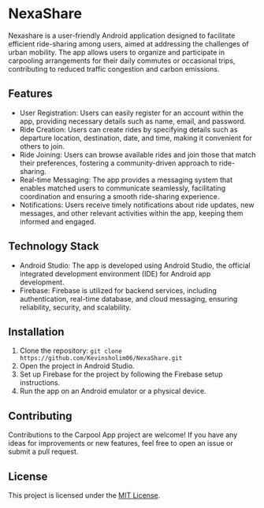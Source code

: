 # NexaShare
Nexashare is a user-friendly Android application designed to facilitate efficient ride-sharing among users, aimed at addressing the challenges of urban mobility. The app allows users to organize and participate in carpooling arrangements for their daily commutes or occasional trips, contributing to reduced traffic congestion and carbon emissions.

## Features

- User Registration: Users can easily register for an account within the app, providing necessary details such as name, email, and password.
- Ride Creation: Users can create rides by specifying details such as departure location, destination, date, and time, making it convenient for others to join.
- Ride Joining: Users can browse available rides and join those that match their preferences, fostering a community-driven approach to ride-sharing.
- Real-time Messaging: The app provides a messaging system that enables matched users to communicate seamlessly, facilitating coordination and ensuring a smooth ride-sharing experience.
- Notifications: Users receive timely notifications about ride updates, new messages, and other relevant activities within the app, keeping them informed and engaged.

## Technology Stack

- Android Studio: The app is developed using Android Studio, the official integrated development environment (IDE) for Android app development.
- Firebase: Firebase is utilized for backend services, including authentication, real-time database, and cloud messaging, ensuring reliability, security, and scalability.

## Installation

1. Clone the repository: `git clone https://github.com/Kevinsholim06/NexaShare.git`
2. Open the project in Android Studio.
3. Set up Firebase for the project by following the Firebase setup instructions.
4. Run the app on an Android emulator or a physical device.

## Contributing

Contributions to the Carpool App project are welcome! If you have any ideas for improvements or new features, feel free to open an issue or submit a pull request.

## License

This project is licensed under the [MIT License](LICENSE).
